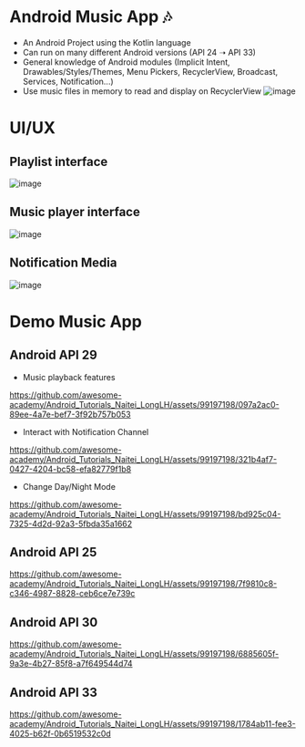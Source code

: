 # Android Music App 🎶
+ An Android Project using the Kotlin language
+ Can run on many different Android versions (API 24 ➝ API 33)
+ General knowledge of Android modules (Implicit Intent, Drawables/Styles/Themes, Menu Pickers, RecyclerView, Broadcast, Services, Notification...)
+ Use music files in memory to read and display on RecyclerView
![image](https://github.com/awesome-academy/Android_Tutorials_Naitei_LongLH/assets/99197198/23f22201-5611-49b9-b436-d1a180f73985)


# UI/UX
## Playlist interface

![image](https://github.com/awesome-academy/Android_Tutorials_Naitei_LongLH/assets/99197198/58657ce2-d007-420a-b110-b3f7a4ca8b48)

## Music player interface
![image](https://github.com/awesome-academy/Android_Tutorials_Naitei_LongLH/assets/99197198/51f5d3b0-d9e8-4022-948d-58045f77f3e3)

## Notification Media
![image](https://github.com/awesome-academy/Android_Tutorials_Naitei_LongLH/assets/99197198/48da5e91-d957-46cc-8424-c0c2b118b858)

# Demo Music App
## Android API 29
+ Music playback features

https://github.com/awesome-academy/Android_Tutorials_Naitei_LongLH/assets/99197198/097a2ac0-89ee-4a7e-bef7-3f92b757b053

+ Interact with Notification Channel

https://github.com/awesome-academy/Android_Tutorials_Naitei_LongLH/assets/99197198/321b4af7-0427-4204-bc58-efa82779f1b8

+ Change Day/Night Mode

https://github.com/awesome-academy/Android_Tutorials_Naitei_LongLH/assets/99197198/bd925c04-7325-4d2d-92a3-5fbda35a1662

## Android API 25

https://github.com/awesome-academy/Android_Tutorials_Naitei_LongLH/assets/99197198/7f9810c8-c346-4987-8828-ceb6ce7e739c


## Android API 30

https://github.com/awesome-academy/Android_Tutorials_Naitei_LongLH/assets/99197198/6885605f-9a3e-4b27-85f8-a7f649544d74


## Android API 33

https://github.com/awesome-academy/Android_Tutorials_Naitei_LongLH/assets/99197198/1784ab11-fee3-4025-b62f-0b6519532c0d
